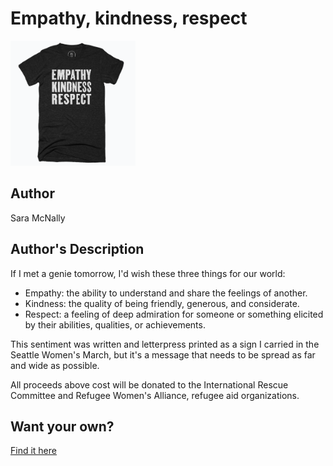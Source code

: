 # Empathy, kindness, respect

<img src="./empathy-kindness-respect.png" width="200" height="200" />

## Author

Sara McNally

## Author's Description

If I met a genie tomorrow, I'd wish these three things for our world:

* Empathy: the ability to understand and share the feelings of another.
* Kindness: the quality of being friendly, generous, and considerate.
* Respect: a feeling of deep admiration for someone or something elicited by their abilities, qualities, or achievements.

This sentiment was written and letterpress printed as a sign I carried in the Seattle Women's March, but it's a message that needs to be spread as far and wide as possible.

All proceeds above cost will be donated to the International Rescue Committee and Refugee Women's Alliance, refugee aid organizations.

## Want your own?

<a href="https://cottonbureau.com/products/empathy-kindness-respect" alt="Buy Now">Find it here</a>
